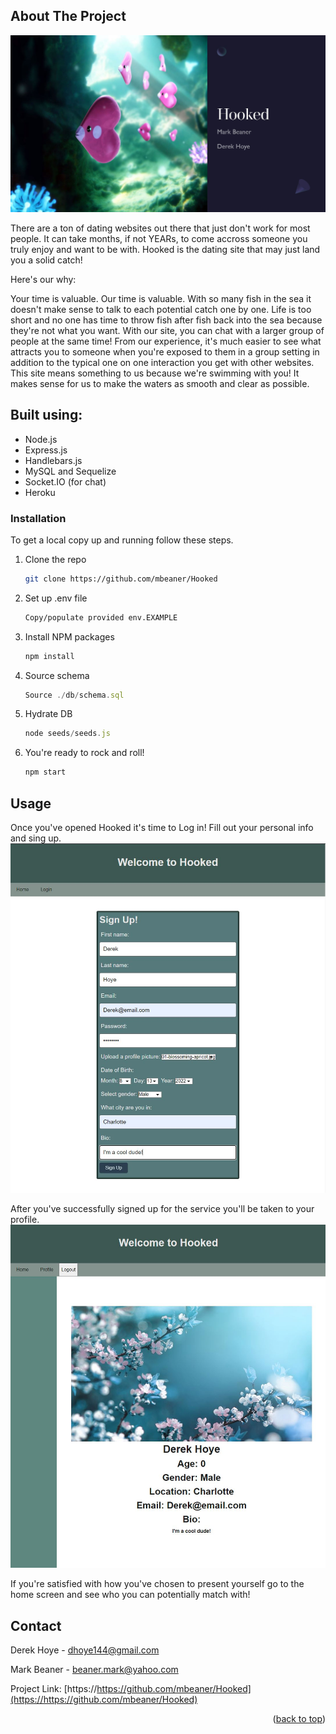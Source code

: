 ## About The Project

![](public\images\MainPage.JPG)

There are a ton of dating websites out there that just don't work for most people. It can take months, if not YEARs, to come accross someone you truly enjoy and want to be with. Hooked is the dating site that may just land you a solid catch!

Here's our why:

Your time is valuable. Our time is valuable. With so many fish in the sea it doesn't make sense to talk to each potential catch one by one. Life is too short and no one has time to throw fish after fish back into the sea because they're not what you want. With our site, you can chat with a larger group of people at the same time! From our experience, it's much easier to see what attracts you to someone when you're exposed to them in a group setting in addition to the typical one on one interaction you get with other websites. This site means something to us because we're swimming with you! It makes sense for us to make the waters as smooth and clear as possible. 


## Built using:

* Node.js
* Express.js
* Handlebars.js
* MySQL and Sequelize
* Socket.IO (for chat)
* Heroku


### Installation
To get a local copy up and running follow these steps.

1. Clone the repo
   ```sh
   git clone https://github.com/mbeaner/Hooked
   ```
2. Set up .env file
   ```sh
   Copy/populate provided env.EXAMPLE
   ```   
3. Install NPM packages
   ```sh
   npm install
   ```
4. Source schema
   ```js
   Source ./db/schema.sql
   ```
5. Hydrate DB
   ```js
   node seeds/seeds.js
   ```
6. You're ready to rock and roll!
   ```js
   npm start
   ```   
 

## Usage

Once you've opened Hooked it's time to Log in! Fill out your personal info and sing up.
![](public\images\Login.JPG)

After you've successfully signed up for the service you'll be taken to your profile.
![](public\images\Profile.JPG)

If you're satisfied with how you've chosen to present yourself go to the home screen and see who you can potentially match with!


## Contact

Derek Hoye - dhoye144@gmail.com

Mark Beaner - beaner.mark@yahoo.com

Project Link: [https://https://github.com/mbeaner/Hooked](https://https://github.com/mbeaner/Hooked)

<p align="right">(<a href="#readme-top">back to top</a>)</p>
